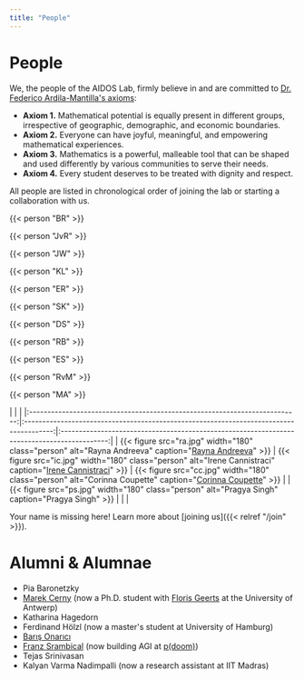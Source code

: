 ```yaml
---
title: "People"
---
```


# People

We, the people of the AIDOS Lab, firmly believe in and are committed to [Dr. Federico Ardila-Mantilla's axioms](https://fardila.com/):

- **Axiom 1.** Mathematical potential is equally present in different groups, irrespective of geographic, demographic, and economic boundaries.
- **Axiom 2.** Everyone can have joyful, meaningful, and empowering mathematical experiences.
- **Axiom 3.** Mathematics is a powerful, malleable tool that can be shaped and used differently by various communities to serve their needs.
- **Axiom 4.** Every student deserves to be treated with dignity and respect.

All people are listed in chronological order of joining the lab or
starting a collaboration with us.

{{< person "BR" >}}

{{< person "JvR" >}}

{{< person "JW" >}}

{{< person "KL" >}}

{{< person "ER" >}}

{{< person "SK" >}}

{{< person "DS" >}}

{{< person "RB" >}}

{{< person "ES" >}}

{{< person "RvM" >}}

{{< person "MA" >}}

| | |
|:--------------------------------------------------------------------------:|:--------------------------------------------------------------------------------------:|:-------------------------------------------------------------------------------------------:|
| {{< figure src="ra.jpg" width="180" class="person" alt="Rayna Andreeva" caption="[Rayna Andreeva](https://rorondre.github.io)" >}} | {{< figure src="ic.jpg" width="180" class="person" alt="Irene Cannistraci" caption="[Irene Cannistraci](https://irene.cannistraci.dev)" >}} | {{< figure src="cc.jpg" width="180" class="person" alt="Corinna Coupette" caption="[Corinna Coupette](https://www.coupette.io)" >}} |
| {{< figure src="ps.jpg" width="180" class="person" alt="Pragya Singh" caption="Pragya Singh" >}} | | |

Your name is missing here! Learn more about [joining us]({{< relref "/join" >}}).

# Alumni & Alumnae

- Pia Baronetzky
- [Marek Cerny](http://marekcerny.com) (now a Ph.D. student with [Floris Geerts](https://fgeerts.github.io/) at the University of Antwerp)
- Katharina Hagedorn
- Ferdinand Hölzl (now a master's student at University of Hamburg)
- [Barış Onarıcı](https://www.linkedin.com/in/barisonarici-a271828182845904523/)
- [Franz Srambical](https://srambical.fr/) (now building AGI at [p(doom)](https://pdoom.org))
- Tejas Srinivasan
- Kalyan Varma Nadimpalli (now a research assistant at IIT Madras)
